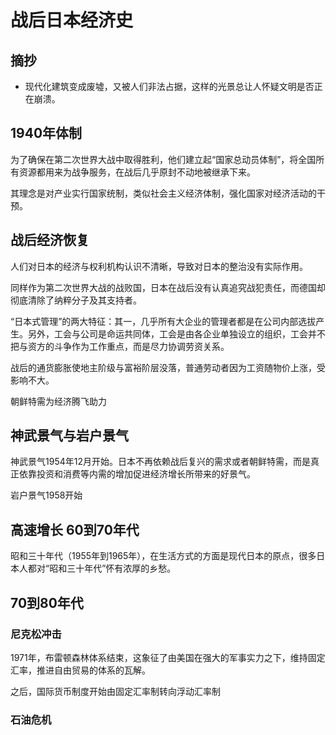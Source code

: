 # 战后日本经济史

## 摘抄

- 现代化建筑变成废墟，又被人们非法占据，这样的光景总让人怀疑文明是否正在崩溃。

## 1940年体制

为了确保在第二次世界大战中取得胜利，他们建立起“国家总动员体制”，将全国所有资源都用来为战争服务，在战后几乎原封不动地被继承下来。

其理念是对产业实行国家统制，类似社会主义经济体制，强化国家对经济活动的干预。

## 战后经济恢复

人们对日本的经济与权利机构认识不清晰，导致对日本的整治没有实际作用。

同样作为第二次世界大战的战败国，日本在战后没有认真追究战犯责任，而德国却彻底清除了纳粹分子及其支持者。

“日本式管理”的两大特征：其一，几乎所有大企业的管理者都是在公司内部选拔产生。另外，工会与公司是命运共同体，工会是由各企业单独设立的组织，工会并不把与资方的斗争作为工作重点，而是尽力协调劳资关系。

战后的通货膨胀使地主阶级与富裕阶层没落，普通劳动者因为工资随物价上涨，受影响不大。

朝鲜特需为经济腾飞助力

## 神武景气与岩户景气

神武景气1954年12月开始。日本不再依赖战后复兴的需求或者朝鲜特需，而是真正依靠投资和消费等内需的增加促进经济增长所带来的好景气。

岩户景气1958开始

## 高速增长 60到70年代

昭和三十年代（1955年到1965年），在生活方式的方面是现代日本的原点，很多日本人都对“昭和三十年代”怀有浓厚的乡愁。

## 70到80年代

### 尼克松冲击

1971年，布雷顿森林体系结束，这象征了由美国在强大的军事实力之下，维持固定汇率，推进自由贸易的体系的瓦解。

之后，国际货币制度开始由固定汇率制转向浮动汇率制

### 石油危机
